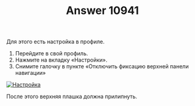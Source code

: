 ﻿---
title: "Answer 10941"
se.owner.user_id: 178556
se.owner.display_name: "default locale"
se.owner.link: "https://ru.meta.stackoverflow.com/users/178556/default-locale"
se.answer_id: 10941
se.question_id: 10940
se.post_type: answer
se.is_accepted: True
---
<p>Для этого есть настройка в профиле.</p>
<ol>
<li>Перейдите в свой профиль.</li>
<li>Нажмите на вкладку «Настройки».</li>
<li>Снимите галочку в пункте «Отключить фиксацию верхней панели навигации»</li>
</ol>
<p><a href="https://i.stack.imgur.com/5vE1x.png" rel="nofollow noreferrer"><img src="https://i.stack.imgur.com/5vE1x.png" alt="Настройка" /></a></p>
<p>После этого верхняя плашка должна прилипнуть.</p>
